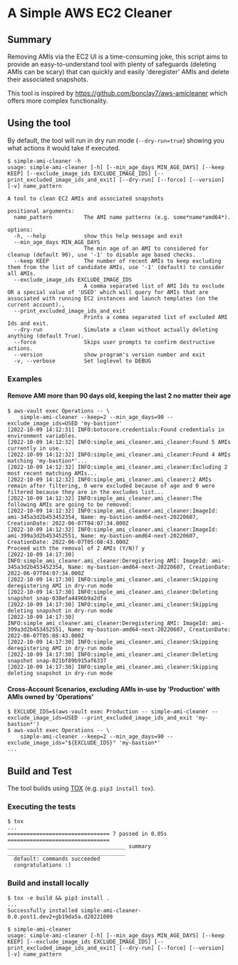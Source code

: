 # A Simple AWS EC2 Cleaner

## Summary
Removing AMIs via the EC2 UI is a time-consuming joke, this script aims to provide an 
easy-to-understand tool with plenty of safeguards (deleting AMIs can be scary) that can
quickly and easily 'deregister' AMIs and delete their associated snapshots.

This tool is inspired by https://github.com/bonclay7/aws-amicleaner which offers more
complex functionality.

## Using the tool
By default, the tool will run in dry run mode (`--dry-run=true`) showing you what actions it would take
if executed. 

```shell
$ simple-ami-cleaner -h
usage: simple-ami-cleaner [-h] [--min_age_days MIN_AGE_DAYS] [--keep KEEP] [--exclude_image_ids EXCLUDE_IMAGE_IDS] [--print_excluded_image_ids_and_exit] [--dry-run] [--force] [--version] [-v] name_pattern

A tool to clean EC2 AMIs and associated snapshots

positional arguments:
  name_pattern          The AMI name patterns (e.g. some*name*amd64*).

options:
  -h, --help            show this help message and exit
  --min_age_days MIN_AGE_DAYS
                        The min age of an AMI to considered for cleanup (default 90), use '-1' to disable age based checks.
  --keep KEEP           The number of recent AMIs to keep excluding them from the list of candidate AMIs, use '-1' (default) to consider all AMIs.
  --exclude_image_ids EXCLUDE_IMAGE_IDS
                        A comma separated list of AMI Ids to exclude OR a special value of 'USED' which will query for AMIs that are associated with running EC2 instances and launch templates (on the current account).,
  --print_excluded_image_ids_and_exit
                        Prints a comma separated list of excluded AMI Ids and exit.
  --dry-run             Simulate a clean without actually deleting anything (default True).
  --force               Skips user prompts to confirm destructive actions.
  --version             show program's version number and exit
  -v, --verbose         Set loglevel to DEBUG

```

### Examples

#### Remove AMI more than 90 days old, keeping the last 2 no matter their age
```shell
$ aws-vault exec Operations -- \
    simple-ami-cleaner --keep=2 --min_age_days=90 --exclude_image_ids=USED 'my-bastion*'
[2022-10-09 14:12:31] INFO:botocore.credentials:Found credentials in environment variables.
[2022-10-09 14:12:32] INFO:simple_ami_cleaner.ami_cleaner:Found 5 AMIs currently in use...
[2022-10-09 14:12:32] INFO:simple_ami_cleaner.ami_cleaner:Found 4 AMIs matching 'my-bastion*'...
[2022-10-09 14:12:32] INFO:simple_ami_cleaner.ami_cleaner:Excluding 2 most recent matching AMIs...
[2022-10-09 14:12:32] INFO:simple_ami_cleaner.ami_cleaner:2 AMIs remain after filtering, 0 were excluded because of age and 0 were filtered because they are in the excludes list...
[2022-10-09 14:12:32] INFO:simple_ami_cleaner.ami_cleaner:The following AMIs are going to be removed:
[2022-10-09 14:12:32] INFO:simple_ami_cleaner.ami_cleaner:ImageId: ami-345a3d2b453452354, Name: my-bastion-amd64-next-20220607, CreationDate: 2022-06-07T04:07:34.000Z
[2022-10-09 14:12:32] INFO:simple_ami_cleaner.ami_cleaner:ImageId: ami-399a3d2b453452551, Name: my-bastion-amd64-next-20220607, CreationDate: 2022-06-07T05:08:43.000Z
Proceed with the removal of 2 AMIs (Y/N)? y
[2022-10-09 14:17:30] INFO:simple_ami_cleaner.ami_cleaner:Deregistering AMI: ImageId: ami-345a3d2b453452354, Name: my-bastion-amd64-next-20220607, CreationDate: 2022-06-07T04:07:34.000Z
[2022-10-09 14:17:30] INFO:simple_ami_cleaner.ami_cleaner:Skipping deregistering AMI in dry-run mode
[2022-10-09 14:17:30] INFO:simple_ami_cleaner.ami_cleaner:Deleting snapshot snap-038efa4496b9a2dfa
[2022-10-09 14:17:30] INFO:simple_ami_cleaner.ami_cleaner:Skipping deleting snapshot in dry-run mode
[2022-10-09 14:17:30] INFO:simple_ami_cleaner.ami_cleaner:Deregistering AMI: ImageId: ami-399a3d2b453452551, Name: my-bastion-amd64-next-20220607, CreationDate: 2022-06-07T05:08:43.000Z
[2022-10-09 14:17:30] INFO:simple_ami_cleaner.ami_cleaner:Skipping deregistering AMI in dry-run mode
[2022-10-09 14:17:30] INFO:simple_ami_cleaner.ami_cleaner:Deleting snapshot snap-021bf89b915af6337
[2022-10-09 14:17:30] INFO:simple_ami_cleaner.ami_cleaner:Skipping deleting snapshot in dry-run mode
```

#### Cross-Account Scenarios, excluding AMIs in-use by 'Production' with AMIs owned by 'Operations'
```shell
$ EXCLUDE_IDS=$(aws-vault exec Production -- simple-ami-cleaner --exclude_image_ids=USED --print_excluded_image_ids_and_exit 'my-bastion*')
$ aws-vault exec Operations -- \
    simple-ami-cleaner --keep=2 --min_age_days=90 --exclude_image_ids="${EXCLUDE_IDS}" 'my-bastion*'
...
```


## Build and Test
The tool builds using [TOX](https://tox.wiki/en/latest/) (e.g. `pip3 install tox`).

### Executing the tests
```shell
$ tox
...
================================ 7 passed in 0.05s ================================
_____________________________________ summary _____________________________________
  default: commands succeeded
  congratulations :)

```

### Build and install locally
```shell
$ tox -e build && pip3 install .
...
Successfully installed simple-ami-cleaner-0.0.post1.dev2+gb19da5a.d20221009

$ simple-ami-cleaner
usage: simple-ami-cleaner [-h] [--min_age_days MIN_AGE_DAYS] [--keep KEEP] [--exclude_image_ids EXCLUDE_IMAGE_IDS] [--print_excluded_image_ids_and_exit] [--dry-run] [--force] [--version] [-v] name_pattern
```